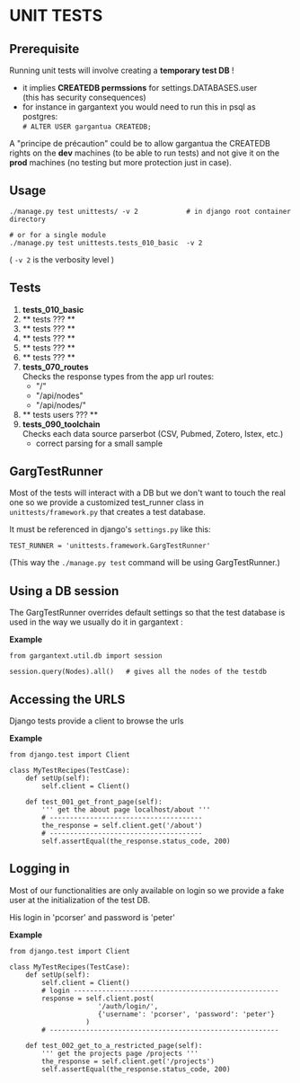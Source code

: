 UNIT TESTS
==========

Prerequisite
------------
Running unit tests will involve creating a **temporary test DB** !
 + it implies **CREATEDB permssions** for settings.DATABASES.user  
   (this has security consequences)
 + for instance in gargantext you would need to run this in psql as postgres:  
   `# ALTER USER gargantua CREATEDB;`

A "principe de précaution" could be to allow gargantua the CREATEDB rights on the **dev** machines (to be able to run tests) and not give it on the **prod** machines (no testing but more protection just in case).

Usage
------
```
./manage.py test unittests/ -v 2            # in django root container directory

# or for a single module
./manage.py test unittests.tests_010_basic  -v 2
```

( `-v 2` is the verbosity level )


Tests
------
  1. **tests_010_basic**
  2. ** tests ??? **
  3. ** tests ??? **
  4. ** tests ??? **
  5. ** tests ??? **
  6. ** tests ??? **
  7. **tests_070_routes**  
      Checks the response types from the app url routes:  
     - "/"
     - "/api/nodes"
     - "/api/nodes/<ID>"
  8. ** tests users ??? **
  9. **tests_090_toolchain**  
      Checks each data source parserbot (CSV, Pubmed, Zotero, Istex, etc.)
      - correct parsing for a small sample



GargTestRunner
---------------
Most of the tests will interact with a DB but we don't want to touch the real one so we provide a customized test_runner class in `unittests/framework.py` that creates a test database.

It must be referenced in django's `settings.py` like this:
```
TEST_RUNNER = 'unittests.framework.GargTestRunner'
```

(This way the `./manage.py test` command will be using GargTestRunner.)


Using a DB session
------------------
The GargTestRunner overrides default settings so that the test database is used in the way we usually do it in gargantext :

**Example**
```
from gargantext.util.db import session

session.query(Nodes).all()   # gives all the nodes of the testdb
```


Accessing the URLS
------------------
Django tests provide a client to browse the urls


**Example**
```
from django.test import Client

class MyTestRecipes(TestCase):
    def setUp(self):
        self.client = Client()

    def test_001_get_front_page(self):
        ''' get the about page localhost/about '''
        # --------------------------------------
        the_response = self.client.get('/about')
        # --------------------------------------
        self.assertEqual(the_response.status_code, 200)
```

Logging in
-----------
Most of our functionalities are only available on login so we provide a fake user at the initialization of the test DB.

His login in 'pcorser' and password is 'peter'

**Example**
```
from django.test import Client

class MyTestRecipes(TestCase):
    def setUp(self):
        self.client = Client()
        # login ---------------------------------------------------
        response = self.client.post(
                      '/auth/login/',
                      {'username': 'pcorser', 'password': 'peter'}
                   )
        # ---------------------------------------------------------

    def test_002_get_to_a_restricted_page(self):
        ''' get the projects page /projects '''
        the_response = self.client.get('/projects')
        self.assertEqual(the_response.status_code, 200)
```

